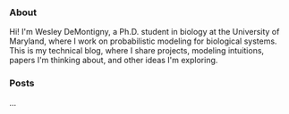 ### About
Hi! I'm Wesley DeMontigny, a Ph.D. student in biology at the University of Maryland, where I work on probabilistic modeling for biological systems. This is my technical blog, where I share projects, modeling intuitions, papers I'm thinking about, and other ideas I'm exploring.
### Posts
...
